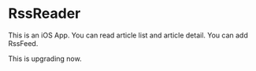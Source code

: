 # RssReader
This is an iOS App.
You can read article list and article detail.
You can add RssFeed.

This is upgrading now.
